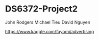 # DS6372-Project2
John Rodgers
Michael Tieu
David Nguyen

https://www.kaggle.com/fayomi/advertising
